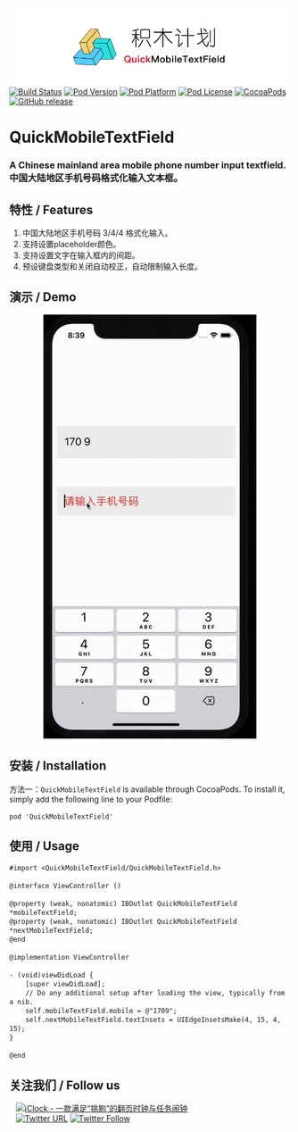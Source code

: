 ![logo](logo.png)
[![Build Status](http://img.shields.io/travis/pcjbird/QuickMobileTextField/master.svg?style=flat)](https://travis-ci.org/pcjbird/QuickMobileTextField)
[![Pod Version](http://img.shields.io/cocoapods/v/QuickMobileTextField.svg?style=flat)](http://cocoadocs.org/docsets/QuickMobileTextField/)
[![Pod Platform](http://img.shields.io/cocoapods/p/QuickMobileTextField.svg?style=flat)](http://cocoadocs.org/docsets/QuickMobileTextField/)
[![Pod License](http://img.shields.io/cocoapods/l/QuickMobileTextField.svg?style=flat)](https://www.apache.org/licenses/LICENSE-2.0.html)
[![CocoaPods](https://img.shields.io/cocoapods/at/QuickMobileTextField.svg)](https://github.com/pcjbird/QuickMobileTextField)
[![GitHub release](https://img.shields.io/github/release/pcjbird/QuickMobileTextField.svg)](https://github.com/pcjbird/QuickMobileTextField/releases)


# QuickMobileTextField
### A Chinese mainland area mobile phone number input textfield. 中国大陆地区手机号码格式化输入文本框。
    
## 特性 / Features
 
 1. 中国大陆地区手机号码 3/4/4 格式化输入。
 2. 支持设置placeholder颜色。
 3. 支持设置文字在输入框内的间距。
 4. 预设键盘类型和关闭自动校正，自动限制输入长度。
    
## 演示 / Demo
 
<p align="center"><img src="demo.gif" title="demo"></p>
    
##  安装 / Installation

方法一：`QuickMobileTextField` is available through CocoaPods. To install it, simply add the following line to your Podfile:
```
pod 'QuickMobileTextField'
```
## 使用 / Usage
```
#import <QuickMobileTextField/QuickMobileTextField.h>

@interface ViewController ()

@property (weak, nonatomic) IBOutlet QuickMobileTextField *mobileTextField;
@property (weak, nonatomic) IBOutlet QuickMobileTextField *nextMobileTextField;
@end

@implementation ViewController

- (void)viewDidLoad {
    [super viewDidLoad];
    // Do any additional setup after loading the view, typically from a nib.
    self.mobileTextField.mobile = @"1709";
    self.nextMobileTextField.textInsets = UIEdgeInsetsMake(4, 15, 4, 15);
}

@end
```
## 关注我们 / Follow us
  
<a href="https://itunes.apple.com/cn/app/iclock-一款满足-挑剔-的翻页时钟与任务闹钟/id1128196970?pt=117947806&ct=com.github.pcjbird.QuickMobileTextField&mt=8"><img src="https://github.com/pcjbird/AssetsExtractor/raw/master/iClock.gif" width="400" title="iClock - 一款满足“挑剔”的翻页时钟与任务闹钟"></a>    
  
[![Twitter URL](https://img.shields.io/twitter/url/http/shields.io.svg?style=social)](https://twitter.com/intent/tweet?text=https://github.com/pcjbird/QuickMobileTextField)
[![Twitter Follow](https://img.shields.io/twitter/follow/pcjbird.svg?style=social)](https://twitter.com/pcjbird)
